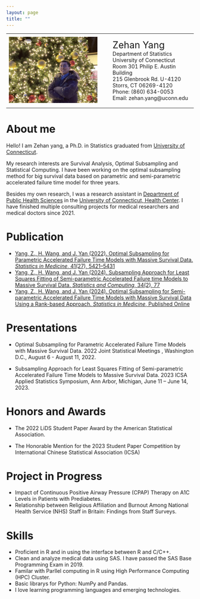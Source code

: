 ```yaml
---
layout: page
title: ""
---
```


<table style="width:100%; background: transparent; border-collapse: collapse;">
  <tr>
    <td style="width:50%; border: none;">
    <img src="https://github.com/YEnthalpy/yenthalpy.github.io/blob/master/head.jpeg?raw=true"
         alt="Figure">
    </td>
    <td style="padding-left: 10px; border: none;">
      <ul style="list-style: none;">
        <li style="font-size: 25px;">Zehan Yang</li>
        <li><a href="https://statistics.uconn.edu"
               style="color:light-blue;text-decoration:none;"
               target="_blank" > Department of Statistics
             </a>
        </li>
        <li><a href="https://uconn.edu"
               style="color:light-blue;text-decoration:none;"
               target="_blank" > University of Connecticut
             </a>
        </li>
        <li>Room 301 Philip E. Austin Building</li>
        <li>215 Glenbrook Rd. U-4120</li>
        <li>Storrs, CT 06269-4120</li>
        <li>Phone: (860) 634-0053</li>
        <li>Email: zehan.yang@uconn.edu</li>
      </ul>
    </td>
  </tr>
</table>


# About me

Hello! I am Zehan yang, a Ph.D. in Statistics graduated from
[University of Connecticut](https://uconn.edu).

My research interests are Survival Analysis, Optimal
Subsampling and Statistical Computing. I have been working on the
optimal subsampling method for big survival data based on parametric
and semi-parametric accelerated failure time model for three years.

Besides my own research, I was a research assistant in
[Department of Public Health Sciences](https://health.uconn.edu/public-health-sciences/)
in the [University of Connecticut, Health
Center](https://health.uconn.edu). I have finished multiple consulting
projects for medical researchers and medical doctors since 2021.

# Publication

* [Yang, Z., H. Wang, and J. Yan (2022). Optimal Subsampling for Parametric Accelerated Failure Time Models with
Massive Survival Data. *Statistics in Medicine*, 41(27), 5421–5431](https://doi.org/10.1002/sim.9576)
* [Yang, Z., H. Wang, and J. Yan (2024). Subsampling Approach for Least Squares Fitting of Semi-parametric
Accelerated Failure time Models to Massive Survival Data.
*Statistics and Computing*, 34(2), 77](https://doi.org/10.1007/s11222-024-10391-y)
* [Yang, Z., H. Wang, and J. Yan (2024). Optimal Subsampling for Semi-parametric Accelerated Failure Time Models with
Massive Survival Data Using a Rank-based Approach.
*Statistics in Medicine*, Published Online](https://doi.org/10.1002/sim.10200)

# Presentations

* Optimal Subsampling for Parametric Accelerated Failure Time Models with Massive Survival Data.
2022 Joint Statistical Meetings , Washington D.C., August 6 - August 11, 2022.

* Subsampling Approach for Least Squares Fitting of Semi-parametric Accelerated Failure
  Time Models to Massive Survival Data. 2023 ICSA Applied Statistics Symposium, Ann Arbor,
  Michigan, June 11 – June 14, 2023.

# Honors and Awards

* The 2022 LiDS Student Paper Award by the American Statistical Association.

* The Honorable Mention for the 2023 Student Paper Competition by International Chinese
  Statistical Association (ICSA)


# Project in Progress

* Impact of Continuous Positive Airway Pressure (CPAP) Therapy on A1C Levels in Patients with Prediabetes.
* Relationship between Religious Affiliation and Burnout Among National Health Service (NHS) Staff in Britain: Findings from Staff Surveys.

# Skills

* Proficient in R and in using the interface between R and C/C++.
* Clean and analyze medical data using SAS. I have passed the SAS Base Programming Exam in 2019.
* Familar with Parllel computing in R using High Performance Computing (HPC) Cluster.
* Basic librarys for Python: NumPy and Pandas.
* I love learning programming languages and emerging technologies.













